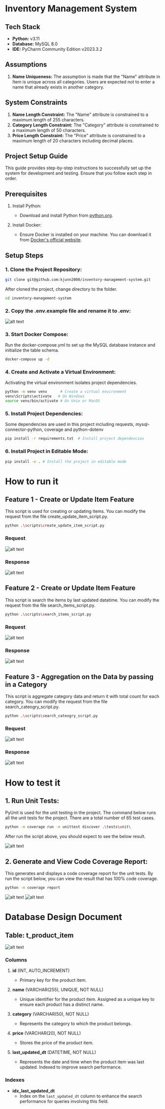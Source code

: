 # Inventory Management System 
## Tech Stack

- **Python:** v3.11
- **Database:** MySQL 8.0
- **IDE:** PyCharm Community Edition v2023.3.2

## Assumptions

1. **Name Uniqueness:** The assumption is made that the "Name" attribute in Item is unique across all categories. Users are expected not to enter a name that already exists in another category.

## System Constraints

1. **Name Length Constraint:** The "Name" attribute is constrained to a maximum length of 255 characters.
2. **Category Length Constraint:** The "Category" attribute is constrained to a maximum length of 50 characters.
3. **Price Length Constraint:** The "Price" attribute is constrained to a maximum length of 20 characters including decimal places.


## Project Setup Guide

This guide provides step-by-step instructions to successfully set up the system for development and testing. Ensure that you follow each step in order.

## Prerequisites

1. Install Python:
   - Download and install Python from [python.org](https://www.python.org/).

2. Install Docker:
   - Ensure Docker is installed on your machine. You can download it from [Docker's official website](https://www.docker.com/).

## Setup Steps

### 1. Clone the Project Repository:

```bash
git clone git@github.com:kjunn2000/inventory-management-system.git
````

After cloned the project, change directory to the folder.

```bash
cd inventory-management-system 
````

### 2. Copy the .env.example file and rename it to .env:
![alt text](https://github.com/kjunn2000/inventing_management_system_readme_image/blob/main/image%20(30).png?raw=true)


### 3. Start Docker Compose:

Run the docker-compose.yml to set up the MySQL database instance and initialize the table schema.

```bash
docker-compose up -d
```

### 4. Create and Activate a Virtual Environment:

Activating the virtual environment isolates project dependencies.

```bash
python -m venv venv      # Create a virtual environment
venv\Scripts\activate   # On Windows
source venv/bin/activate # On Unix or MacOS
```

### 5. Install Project Dependencies:

Some dependencies are used in this project including requests, mysql-connector-python, coverage and python-dotenv

```bash
pip install -r requirements.txt  # Install project dependencies
```

### 6. Install Project in Editable Mode:

```bash
pip install -e . # Install the project in editable mode
```


# How to run it

## Feature 1 - Create or Update Item Feature

This script is used for creating or updating items. You can modify the request from the file create_update_item_script.py.

```bash
python .\scripts\create_update_item_script.py
```
### Request
![alt text](https://github.com/kjunn2000/inventing_management_system_readme_image/blob/main/image%20(34).png?raw=true)
### Response
![alt text](https://github.com/kjunn2000/inventing_management_system_readme_image/blob/main/img_6.png?raw=true)


## Feature 2 - Create or Update Item Feature

This script is search the items by last updated datatime. You can modify the request from the file search_items_script.py.

```bash
python .\scripts\search_items_script.py 
```
### Request
![alt text](https://github.com/kjunn2000/inventing_management_system_readme_image/blob/main/img_9.png?raw=true)
### Response
![alt text](https://github.com/kjunn2000/inventing_management_system_readme_image/blob/main/img_11.png?raw=true)

## Feature 3 - Aggregation on the Data by passing in a Category 

This script is aggregate category data and return it with total count for each category. You can modify the request from the file search_cateogry_script.py.

```bash
python .\scripts\search_cateogry_script.py  
```
### Request
![alt text](https://github.com/kjunn2000/inventing_management_system_readme_image/blob/main/img_5.png?raw=true)
### Response
![alt text](https://github.com/kjunn2000/inventing_management_system_readme_image/blob/main/img_10.png?raw=true)



# How to test it
## 1. Run Unit Tests:

PyUnit is used for the unit testing in the project. The command below runs all the unit tests for the project. There are a total number of 65 test cases.

```bash
python -m coverage run -m unittest discover .\tests\unit\
```

After run the script above, you should expect to see the below result.

![alt text](https://github.com/kjunn2000/inventing_management_system_readme_image/blob/main/image%20(35).png?raw=true)

## 2. Generate and View Code Coverage Report:

This generates and displays a code coverage report for the unit tests. By run the script below, you can view the result that has 100% code coverage.

```bash
python -m coverage report
```
![alt text](https://github.com/kjunn2000/inventing_management_system_readme_image/blob/main/image%20(36).png?raw=true)
![alt text](https://github.com/kjunn2000/inventing_management_system_readme_image/blob/main/image%20(37).png?raw=true)



# Database Design Document

## Table: t_product_item

![alt text](https://github.com/kjunn2000/inventing_management_system_readme_image/blob/main/inv_dd.drawio.png?raw=true)

### Columns
1. **id** (INT, AUTO_INCREMENT)
   - Primary key for the product item.

2. **name** (VARCHAR(255), UNIQUE, NOT NULL)
   - Unique identifier for the product item. Assigned as a unique key to ensure each product has a distinct name.

3. **category** (VARCHAR(50), NOT NULL)
   - Represents the category to which the product belongs.

4. **price** (VARCHAR(20), NOT NULL)
   - Stores the price of the product item.

5. **last_updated_dt** (DATETIME, NOT NULL)
   - Represents the date and time when the product item was last updated. Indexed to improve search performance.

### Indexes
- **idx_last_updated_dt**
  - Index on the `last_updated_dt` column to enhance the search performance for queries involving this field.
